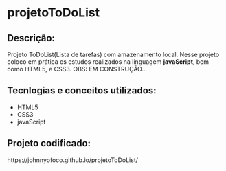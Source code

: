 # projetoToDoList

<h2 >Descrição:</h2>
<p>
  Projeto ToDoList(Lista de tarefas) com amazenamento local. Nesse projeto coloco em prática os estudos realizados na linguagem <strong>javaScript</strong>, bem como HTML5, e CSS3. 
  <span>OBS: EM CONSTRUÇÃO...</span>
</p>

<h2>Tecnlogias e conceitos utilizados:</h2>
<ul>
  <li>HTML5</li>
  <li>CSS3</li>
  <li>javaScript</li>
</ul>

<h2>Projeto codificado:</h2>
<span>https://johnnyofoco.github.io/projetoToDoList/<span>

